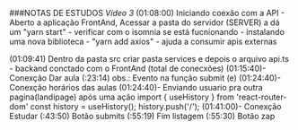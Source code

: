 ###NOTAS DE ESTUDOS
  *Vídeo 3*
  (01:08:00) Iniciando coexão com a API
    - Aberto a aplicação FrontAnd, Acessar a pasta do servidor (SERVER) a dá um "yarn start"
    - verificar com o isomnia se está fucnionando
    - instalando uma nova biblioteca
      - "yarn add axios" - ajuda a consumir apis externas

  (01:09:41) Dentro da pasta src criar pasta services e depois o arquivo api.ts
              - backand conctado com o FrontAnd (total de conecxões)
    (01:15:40)- Conexção Dar aula
                    (:23:14)  obs.: Evento na função submit (e)
    (01:24:40)- Conexção horários das aulas
                (01:24:40)- Enviando usuario pra outra pagina(landipage) após uma ação
                  import { useHistory } from 'react-router-dom'
                  const history = useHistory();
                  history.push('/');
    (01:41:00)- Conexção Estudar
                (:43:50) Botão submits
                (:55:19) Fim listagem 
                (:55:30) Botão zap 
                